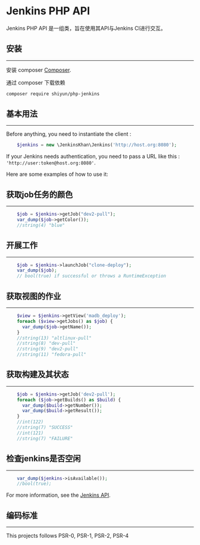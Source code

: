Jenkins PHP API
===============


Jenkins PHP API 是一组类，旨在使用其API与Jenkins CI进行交互。

## 安装
------------

安装 composer [Composer](http://getcomposer.org).

通过 composer 下载依赖

```bash
composer require shiyun/php-jenkins
```


## 基本用法
-----------


Before anything, you need to instantiate the client :


```php
    $jenkins = new \JenkinsKhan\Jenkins('http://host.org:8080');
```

If your Jenkins needs authentication, you need to pass a URL like this : `'http://user:token@host.org:8080'`.


Here are some examples of how to use it:

## 获取job任务的颜色
------------------------

```php
    $job = $jenkins->getJob("dev2-pull");
    var_dump($job->getColor());
    //string(4) "blue"
```


## 开展工作
------------

```php
    $job = $jenkins->launchJob("clone-deploy");
    var_dump($job);
    // bool(true) if successful or throws a RuntimeException
```


## 获取视图的作业
-----------------------------

```php
    $view = $jenkins->getView('madb_deploy');
    foreach ($view->getJobs() as $job) {
      var_dump($job->getName());
    }
    //string(13) "altlinux-pull"
    //string(8) "dev-pull"
    //string(9) "dev2-pull"
    //string(11) "fedora-pull"
```

## 获取构建及其状态
----------------------------

```php
    $job = $jenkins->getJob('dev2-pull');
    foreach ($job->getBuilds() as $build) {
      var_dump($build->getNumber());
      var_dump($build->getResult());
    }
    //int(122)
    //string(7) "SUCCESS"
    //int(121)
    //string(7) "FAILURE"
```

## 检查jenkins是否空闲

-----------------------------

```php
    var_dump($jenkins->isAvailable());
    //bool(true);
```

For more information, see the [Jenkins API](https://wiki.jenkins-ci.org/display/JENKINS/Remote+access+API).


## 编码标准
----------------

This projects follows PSR-0, PSR-1, PSR-2, PSR-4
